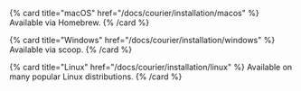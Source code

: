 {% card title="macOS" href="/docs/courier/installation/macos" %}
  Available via Homebrew.
{% /card %}

{% card title="Windows" href="/docs/courier/installation/windows" %}
  Available via scoop.
{% /card %}

{% card title="Linux" href="/docs/courier/installation/linux" %}
  Available on many popular Linux distributions.
{% /card %}
